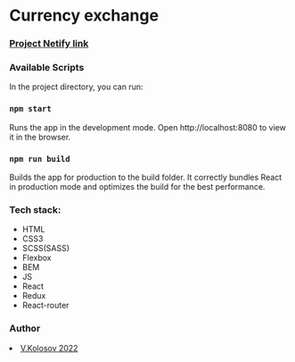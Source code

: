   <html>
    <h1>Currency exchange</h2>
    <h3><a href="#" target="_blank">Project Netify link </a></h3>

  <h3>  Available Scripts </h3>

In the project directory, you can run:

<h3 dir="auto"><a id="user-content-npm-start" class="anchor" aria-hidden="true" href="#npm-start"></a><code>npm start</code></h3>
Runs the app in the development mode.
Open http://localhost:8080 to view it in the browser.
<h3 dir="auto"><a id="user-content-npm-start" class="anchor" aria-hidden="true" href="#npm-start"></a><code>npm run build</code></h3>
Builds the app for production to the build folder.
It correctly bundles React in production mode and optimizes the build for the best performance.
   <h3>Tech stack:</h3>
    <ul>
      <li>HTML</li>
      <li>CSS3</li>
      <li>SCSS(SASS)</li>
      <li>Flexbox</li>
      <li>BEM</li>
      <li>JS</li>
      <li>React</li>
      <li>Redux</li>
      <li>React-router</li>
    </ul>
    <h3>Author</h3>
     <a href='https://linkedin.com/in/volodymyr-kolosov-b4889438' target="_blank"><li> V.Kolosov 2022 </li></a>
  </html>
